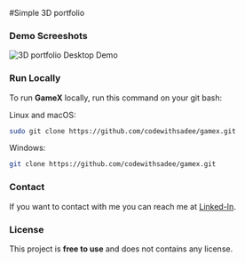 #Simple 3D portfolio

### Demo Screeshots

![3D portfolio Desktop Demo](https://github.com/sushilthapa98/3d-portfolio/blob/main/public/images/preview.jpg "Desktop Demo")


### Run Locally

To run **GameX** locally, run this command on your git bash:

Linux and macOS:

```bash
sudo git clone https://github.com/codewithsadee/gamex.git
```

Windows:

```bash
git clone https://github.com/codewithsadee/gamex.git
```

### Contact

If you want to contact with me you can reach me at [Linked-In](https://www.linkedin.com/in/mohammed-telaj-420488264/).

### License

This project is **free to use** and does not contains any license.
